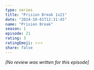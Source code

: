 ```yaml
---
type: series
title: "Prision Break 1x21"
date: "2024-10-01T12:31:45"
name: "Prision Break"
season: 1
episode: 21
rating: 3
ratingEmoji: ⭐️⭐️⭐️
share: false
---
```


_[No review was written for this episode]_
